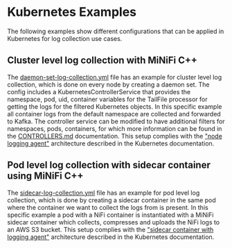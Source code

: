 <!--
  Licensed to the Apache Software Foundation (ASF) under one or more
  contributor license agreements.  See the NOTICE file distributed with
  this work for additional information regarding copyright ownership.
  The ASF licenses this file to You under the Apache License, Version 2.0
  (the "License"); you may not use this file except in compliance with
  the License.  You may obtain a copy of the License at
      http://www.apache.org/licenses/LICENSE-2.0
  Unless required by applicable law or agreed to in writing, software
  distributed under the License is distributed on an "AS IS" BASIS,
  WITHOUT WARRANTIES OR CONDITIONS OF ANY KIND, either express or implied.
  See the License for the specific language governing permissions and
  limitations under the License.
-->
# Kubernetes Examples

The following examples show different configurations that can be applied in Kubernetes for log collection use cases.

## Cluster level log collection with MiNiFi C++

The [daemon-set-log-collection.yml](daemon-set-log-collection.yml) file has an example for cluster level log collection, which is done on every node by creating a daemon set.
The config includes a KubernetesControllerService that provides the namespace, pod, uid, container variables for the TailFile processor for getting the logs for the filtered Kubernetes objects.
In this specific example all container logs from the default namespace are collected and forwarded to Kafka.
The controller service can be modified to have additional filters for namespaces, pods, containers, for which more information can be found in the [CONTROLLERS.md](/CONTROLLERS.md#kubernetesControllerService) documentation.
This setup complies with the ["node logging agent"](https://kubernetes.io/docs/concepts/cluster-administration/logging/#using-a-node-logging-agent) architecture described in the Kubernetes documentation.

## Pod level log collection with sidecar container using MiNiFi C++

The [sidecar-log-collection.yml](sidecar-log-collection.yml) file has an example for pod level log collection, which is done by creating a sidecar container in the same pod where the container we want to collect the logs from is present. In this specific example a pod with a NiFi container is instantiated with a MiNiFi sidecar container which collects, compresses and uploads the NiFi logs to an AWS S3 bucket.
This setup complies with the ["sidecar container with logging agent"](https://kubernetes.io/docs/concepts/cluster-administration/logging/#sidecar-container-with-logging-agent) architecture described in the Kubernetes documentation.
